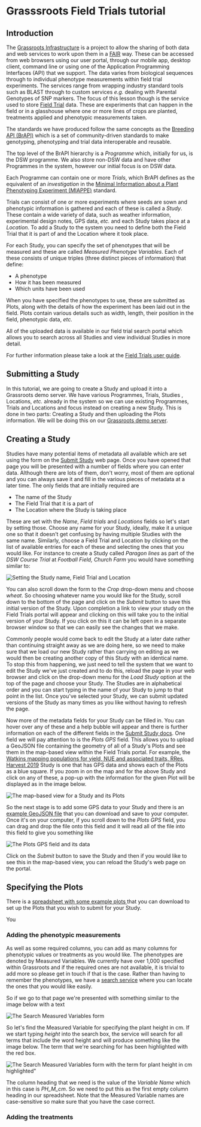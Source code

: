 # Grasssroots Field Trials tutorial


## Introduction

The [Grassroots Infrastructure](https://grassroots.tools) is a project to allow the sharing of both data and web services to work upon them in a [FAIR](https://www.go-fair.org/fair-principles/) way.
These can be accessed from web browsers using our user portal, through our mobile app, desktop client, command line or using one of the Application Programming Interfaces (API) that we support.
The data varies from biological sequences through to individual phenotype measurements within field trial experiments.
The services range from wrapping industry standard tools such as BLAST through to custom services _e.g._ dealing with Parental Genotypes of SNP markers. 
The focus of this lesson though is the service used to store [Field Trial](https://grassroots.tools/fieldtrial/all) data. 
These are experiments that can happen in the field or in a glasshouse where one or more lines of crops are planted, treatments applied and phenotypic measurements taken.

The standards we have produced follow the same concepts as the [Breeding API (BrAPI)](https://brapi.org/) which is a set of community-driven standards to make genotyping, phenotyping and trial data interoperable and reusable.

The top level of the BrAPI hierarchy is a _Programme_ which, initially for us, is the DSW programme. We also store non-DSW data and have other Programmes in the system, however our initial focus is on DSW data.

Each Programme can contain one or more _Trials_, which BrAPI defines as the equivalent of an _investigation_ in the [Minimal Information about a Plant Phenotyping Experiment (MIAPPE)](https://www.miappe.org/) standard.

Trials can consist of one or more experiments where seeds are sown and phenotypic information is gathered and each of these is called a _Study_. 
These contain a wide variety of data, such as weather information, experimental design notes, GPS data, _etc._ and each Study takes place at a _Location_. 
To add a Study to the system you need to define both the Field Trial that it is part of and the Location where it took place.

For each Study, you can specify the set of phenotypes that will be measured and these are called _Measured Phenotype Variables_. 
Each of these consists of unique triples (three distinct pieces of information) that define:

 * A phenotype
 * How it has been measured
 * Which units have been used

When you have specified the phenotypes to use, these are submitted as Plots, along with the details of how the experiment has been laid out in the field. 
Plots contain various details such as width, length, their position in the field, phenotypic data, _etc._

All of the uploaded data is available in our field trial search portal which allows you to search across all Studies and view individual Studies in more detail.

For further information please take a look at the [Field Trials user guide](https://grassroots.tools/documentation/field_trial/).


## Submitting a Study

In this tutorial, we are going to create a Study and upload it into a Grassroots demo server. 
We have various Programmes, Trials, Studies , Locations, _etc._ already in the system so we can use existing Programmes, Trials and Locations and focus instead on creating a new Study. 
This is done in two parts: Creating a Study and then uploading the Plots information. 
We will be doing this on our [Grassroots demo server](https://grassroots.tools/dev/fieldtrial/all). 

## Creating a Study

Studies have many potential items of metadata all available which are set using the form on the [Submit Study](https://grassroots.tools/dev/service/field_trial-submit_study) web page. 
Once you have opened that page you will be presented with a number of fields where you can enter data. 
Although there are lots of them, don't worry, most of them are optional and you can always save it and fill in the various pieces of metadata at a later time. 
The only fields that are initially required are 

 * The name of the Study
 * The Field Trial that it is a part of
 * The Location where the Study is taking place

These are set with the *Name*,  *Field trials* and *Locations* fields so let's start by setting those. 
Choose any name for your Study, ideally, make it a unique one so that it doesn't get confusing by having multiple Studies with the same name. 
Similarly, choose a Field Trial and Location by clicking on the list of available entries for each of these and selecting the ones that you would like.
For instance to create a Study called _Paragon lines_ as part of the _DSW Course Trial_ at _Football Field, Church Farm_ you would have something similar to:

![Setting the Study name, Field Trial and Location](images/submit_study_1.png  "Submit Study")

You can also scroll down the form to the *Crop* drop-down menu and choose _wheat_. 
So choosing whatever name you would like for the Study, scroll down to the bottom of the page and click on the _Submit_ button to save this initial version of the Study. 
Upon completion a link to view your study on the Field Trials portal will appear and clicking on this will take you to the initial version of your Study. 
If you click on this it can be left open in a separate browser window so that we can easily see the changes that we make.

Commonly people would come back to edit the Study at a later date rather than continuing straight away as we are doing here, so we need to make sure that we load our new Study rather than carrying on editing as we would then be creating another copy of this Study with an identical name. 
To stop this from happening, we just need to tell the system that we want to edit the Study we've just created and to do this, reload the page in your web browser and click on the drop-down menu for the *Load Study* option at the top of the page and choose your Study. 
The Studies are in alphabetical order and you can start typing in the name of your Study to jump to that point in the list. 
Once you've selected your Study, we can submit updated versions of the Study as many times as you like without having to refresh the page.

Now more of the metadata fields for your Study can be filled in.
You can hover over any of these and a help bubble will appear and there is further information on each of the different fields in the [Submit Study docs](https://grassroots.tools/documentation/field_trial/submit_study.html).
One field we will pay attention to is the *Plots GPS* field. 
This allows you to upload a GeoJSON file containing the geometry of all of a Study's Plots and see them in the map-based view within the Field Trials portal.
For example, the [Watkins mapping populations for yield, NUE and associated traits, RRes, Harvest 2019](https://grassroots.tools/fieldtrial/study/5f85593602700f5e9c10f6c7) Study is one that has GPS data and shows each of the Plots as a blue square. 
If you zoom in on the map and for the above Study and click on any of these, a pop-up with the information for the given Plot will be displayed as in the image below.

![The map-based view for a Study and its Plots](images/gps_field_trial.png  "Study GPS view")

So the next stage is to add some GPS data to your Study and there is an [example GeoJSON file](example_plots.geojson) that you can download and save to your computer.
Once it's on your computer, if you scroll down to the *Plots GPS* field, you can drag and drop the file onto this field and it will read all of the file into this field to give you something like

![The Plots GPS field and its data](images/plots_gps_loaded.png "Plots GPS metadata")

Click on the _Submit_ button to save the Study and then if you would like to see this in the map-based view,  you can reload the Study's web page on the portal.

## Specifying the Plots


There is a [spreadsheet with some example plots ](example_plots.csv) that you can download to set up the Plots that you wish to submit for your Study.

You 

### Adding the phenotypic measurements

As well as some required columns, you can add as many columns for phenotypic values or treatments as you would like. 
The phenotypes are denoted by Measured Variables. 
We currently have over 1,000 specified within Grassroots and if the required ones are not available, it is trivial to add more so please get in touch if that is the case.
Rather than having to remember the phenotypes, we have a [search service](https://grassroots.tools/service/field_trial-search_measured_variables) where you can locate the ones that you would like easily.

So if we go to that page we're presented with something similar to the image below with a text

![The Search Measured Variables form](images/search_measured_variables_1.png  "Search Measured Variables")

So let's find the Measured Variable for specifying the plant height in cm. 
If we start typing _height_ into the search box, the service will search for all terms that include the word height and will produce something like the image below. 
The term that we're searching for has been highlighted with the red box.

![The Search Measured Variables form with the term for plant height in cm highlighted"](images/search_measured_variables_2.png  "Searching for Measured Variables about height")

The column heading that we need is the value of the *Variable Name* which in this case is _PH_M_cm_.
So we need to put this as the first empty column heading in our spreadsheet. 
Note that the Measured Variable names are case-sensitive so make sure that you have the case correct.

### Adding the treatments
